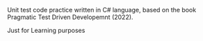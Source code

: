 
Unit test code practice written in C# language, based on the book Pragmatic Test Driven Developemnt (2022).

Just for Learning purposes